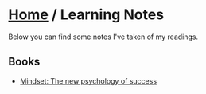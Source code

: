 # [Home](README.md) / Learning Notes

Below you can find some notes I've taken of my readings.

## Books
- [Mindset: The new psychology of success](learning-notes/books/mindset-the-new-psychology-of-success.md)